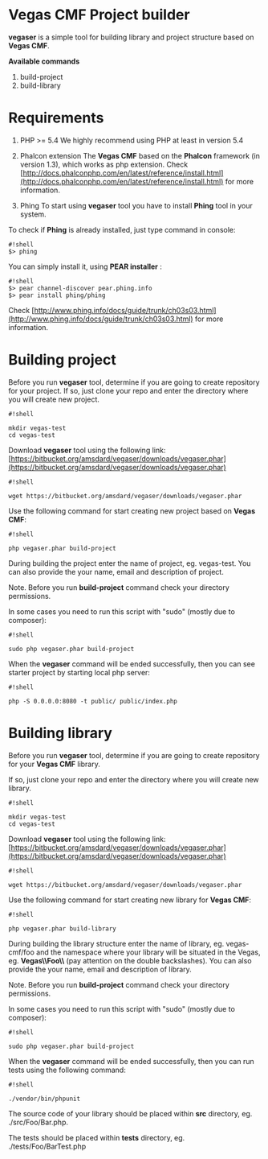 Vegas CMF Project builder
=========================

**vegaser** is a simple tool for building library and project structure based on **Vegas CMF**.

**Available commands**

1. build-project
2. build-library


Requirements
============
1. PHP >= 5.4
We highly recommend using PHP at least in version 5.4

2. Phalcon extension
The **Vegas CMF** based on the **Phalcon** framework (in version 1.3), which works as php extension.
Check [http://docs.phalconphp.com/en/latest/reference/install.html](http://docs.phalconphp.com/en/latest/reference/install.html) for more information.

3. Phing
To start using **vegaser** tool you have to install **Phing** tool in your system.

To check if **Phing** is already installed, just type command in console:
```
#!shell
$> phing
```

You can simply install it, using **PEAR installer** :
```
#!shell
$> pear channel-discover pear.phing.info
$> pear install phing/phing
```

Check [http://www.phing.info/docs/guide/trunk/ch03s03.html](http://www.phing.info/docs/guide/trunk/ch03s03.html) for more information.


Building project
================
Before you run **vegaser** tool, determine if you are going to create repository for your project.
If so, just clone your repo and enter the directory where you will create new project.

```
#!shell

mkdir vegas-test
cd vegas-test
```

Download **vegaser** tool using the following link: [https://bitbucket.org/amsdard/vegaser/downloads/vegaser.phar](https://bitbucket.org/amsdard/vegaser/downloads/vegaser.phar)
```
#!shell

wget https://bitbucket.org/amsdard/vegaser/downloads/vegaser.phar
```

Use the following command for start creating new project based on **Vegas CMF**:

```
#!shell

php vegaser.phar build-project
```

During building the project enter the name of project, eg. vegas-test. You can also provide the your name, email and description of project.

Note. Before you run **build-project** command check your directory permissions.

In some cases you need to run this script with "sudo" (mostly due to composer):
```
#!shell

sudo php vegaser.phar build-project
```

When the **vegaser** command will be ended successfully, then you can see starter project by starting local php server:
```
#!shell

php -S 0.0.0.0:8080 -t public/ public/index.php
```


Building library
================
Before you run **vegaser** tool, determine if you are going to create repository for your **Vegas CMF** library.

If so, just clone your repo and enter the directory where you will create new library.

```
#!shell

mkdir vegas-test
cd vegas-test
```

Download **vegaser** tool using the following link: [https://bitbucket.org/amsdard/vegaser/downloads/vegaser.phar](https://bitbucket.org/amsdard/vegaser/downloads/vegaser.phar)
```
#!shell

wget https://bitbucket.org/amsdard/vegaser/downloads/vegaser.phar
```

Use the following command for start creating new library for **Vegas CMF**:
```
#!shell

php vegaser.phar build-library
```

During building the library structure enter the name of library, eg. vegas-cmf/foo and the namespace where your library will be situated in the Vegas, eg. **Vegas\\\Foo\\\\** (pay attention on the double backslashes). You can also provide the your name, email and description of library.

Note. Before you run **build-project** command check your directory permissions.

In some cases you need to run this script with "sudo" (mostly due to composer):
```
#!shell

sudo php vegaser.phar build-project
```

When the **vegaser** command will be ended successfully, then you can run tests using the following command:
```
#!shell

./vendor/bin/phpunit
```

The source code of your library should be placed within **src** directory, eg. ./src/Foo/Bar.php.

The tests should be placed within **tests** directory, eg. ./tests/Foo/BarTest.php